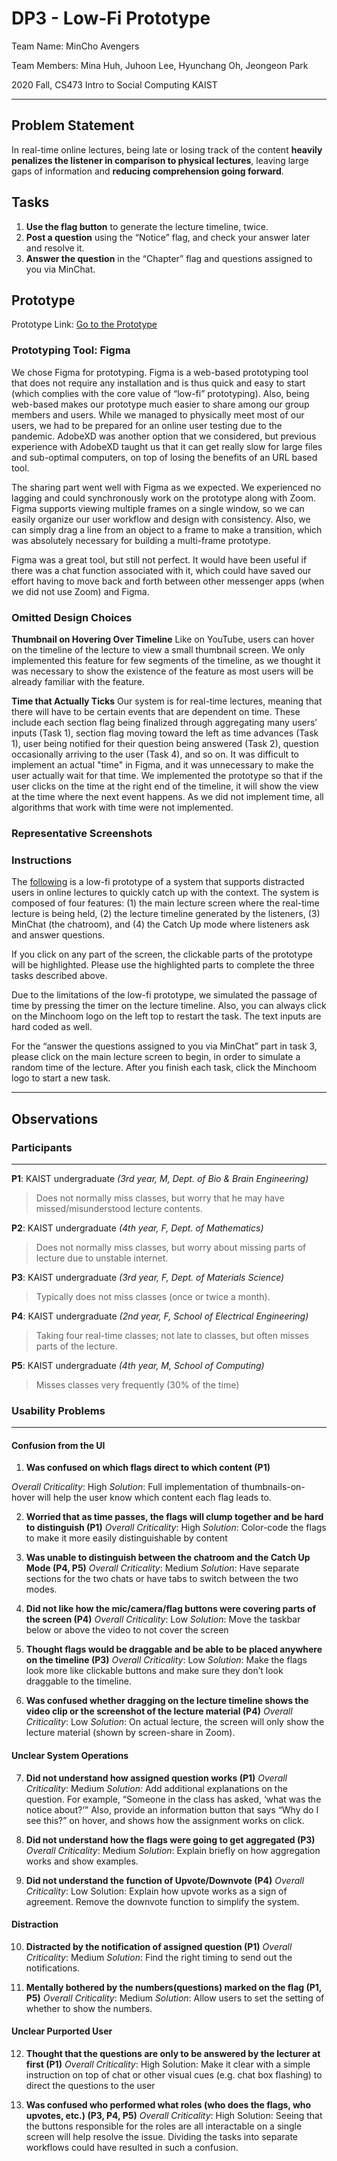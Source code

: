 # DP3 - Low-Fi Prototype

Team Name: MinCho Avengers

Team Members: Mina Huh, Juhoon Lee, Hyunchang Oh, Jeongeon Park

2020 Fall, CS473 Intro to Social Computing KAIST

-----
## Problem Statement
In real-time online lectures, being late or losing track of the content **heavily penalizes the listener in comparison to physical lectures**, leaving large gaps of information and **reducing comprehension going forward**. 


## Tasks

 1. **Use the flag button** to generate the lecture timeline, twice.
 2. **Post a question** using the “Notice” flag, and check your answer later and resolve it.
 3. **Answer the question** in the “Chapter” flag and questions assigned to you via MinChat.

## Prototype
Prototype Link: [Go to the Prototype](https://www.figma.com/proto/JHYZayKschscpM5sQty0GX/CS473-DP3-Low-fi?node-id=133%3A643&scaling=min-zoom)

### Prototyping Tool: **Figma**

We chose Figma for prototyping. Figma is a web-based prototyping tool that does not require any installation and is thus quick and easy to start (which complies with the core value of “low-fi” prototyping). Also, being web-based makes our prototype much easier to share among our group members and users. While we managed to physically meet most of our users, we had to be prepared for an online user testing due to the pandemic. AdobeXD was another option that we considered, but previous experience with AdobeXD taught us that it can get really slow for large files and sub-optimal computers, on top of losing the benefits of an URL based tool.

The sharing part went well with Figma as we expected. We experienced no lagging and could synchronously work on the prototype along with Zoom. Figma supports viewing multiple frames on a single window, so we can easily organize our user workflow and design with consistency. Also, we can simply drag a line from an object to a frame to make a transition, which was absolutely necessary for building a multi-frame prototype.

Figma was a great tool, but still not perfect. It would have been useful if there was a chat function associated with it, which could have saved our effort having to move back and forth between other messenger apps (when we did not use Zoom) and Figma.

### Omitted Design Choices

**Thumbnail on Hovering Over Timeline** Like on YouTube, users can hover on the timeline of the lecture to view a small thumbnail screen. We only implemented this feature for few segments of the timeline, as we thought it was necessary to show the existence of the feature as most users will be already familiar with the feature.

**Time that Actually Ticks** Our system is for real-time lectures, meaning that there will have to be certain events that are dependent on time. These include each section flag being finalized through aggregating many users’ inputs (Task 1), section flag moving toward the left as time advances (Task 1), user being notified for their question being answered (Task 2), question occasionally arriving to the user (Task 4), and so on. It was difficult to implement an actual "time" in Figma, and it was unnecessary to make the user actually wait for that time. We implemented the prototype so that if the user clicks on the time at the right end of the timeline, it will show the view at the time where the next event happens. As we did not implement time, all algorithms that work with time were not implemented.

### Representative Screenshots

### Instructions
The [following](https://www.figma.com/proto/JHYZayKschscpM5sQty0GX/CS473-DP3-Low-fi?node-id=133:643&scaling=min-zoom) is a low-fi prototype of a system that supports distracted users in online lectures to quickly catch up with the context. The system is composed of four features: (1) the main lecture screen where the real-time lecture is being held, (2) the lecture timeline generated by the listeners, (3) MinChat (the chatroom), and (4) the Catch Up mode where listeners ask and answer questions.

If you click on any part of the screen, the clickable parts of the prototype will be highlighted. Please use the highlighted parts to complete the three tasks described above.

Due to the limitations of the low-fi prototype, we simulated the passage of time by pressing the timer on the lecture timeline. Also, you can always click on the Minchoom logo on the left top to restart the task. The text inputs are hard coded as well.

For the “answer the questions assigned to you via MinChat” part in task 3, please click on the main lecture screen to begin, in order to simulate a random time of the lecture. After you finish each task, click the Minchoom logo to start a new task.

-----
## Observations
### Participants
-----

**P1**: KAIST undergraduate *(3rd year, M, Dept. of Bio & Brain Engineering)* 

> Does not normally miss classes, but worry that he may have
> missed/misunderstood lecture contents.

**P2**: KAIST undergraduate *(4th year, F, Dept. of Mathematics)* 

> Does not normally miss classes, but worry about missing parts of
> lecture due to unstable internet.

**P3**: KAIST undergraduate *(3rd year, F, Dept. of Materials Science)*  

> Typically does not miss classes (once or twice a month).

**P4**: KAIST undergraduate *(2nd year, F, School of Electrical Engineering)*  

> Taking four real-time classes; not late to classes, but often misses
> parts of the lecture.

**P5**: KAIST undergraduate *(4th year, M, School of Computing)*

> Misses classes very frequently (30% of the time)

### Usability Problems
-----
#### Confusion from the UI

 1. **Was confused on which flags direct to which content (P1)**

 *Overall Criticality*: High
 *Solution*: Full implementation of thumbnails-on-hover will help the user know which content each flag leads to.

 2.  **Worried that as time passes, the flags will clump together and be hard to distinguish (P1)**
    *Overall Criticality*: High
    *Solution*: Color-code the flags to make it more easily distinguishable by content

 3.  **Was unable to distinguish between the chatroom and the Catch Up Mode (P4, P5)**
    *Overall Criticality*: Medium
    *Solution*: Have separate sections for the two chats or have tabs to switch between the two modes.

 4.  **Did not like how the mic/camera/flag buttons were covering parts of the screen (P4)**
    *Overall Criticality*: Low
    *Solution*: Move the taskbar below or above the video to not cover the screen

 5.  **Thought flags would be draggable and be able to be placed anywhere on the timeline (P3)**
    *Overall Criticality*: Low
    *Solution*: Make the flags look more like clickable buttons and make sure they don’t look draggable to the timeline.

 6.  **Was confused whether dragging on the lecture timeline shows the video clip or the screenshot of the lecture material (P4)**
    *Overall Criticality*: Low
    *Solution*: On actual lecture, the screen will only show the lecture material (shown by screen-share in Zoom).
    
#### Unclear System Operations

 7.  **Did not understand how assigned question works (P1)**
    *Overall Criticality*: Medium
    *Solution:* Add additional explanations on the question. For example, “Someone in the class has asked, ‘what was the notice about?’” Also, provide an information button that says “Why do I see this?” on hover, and shows how the assignment works on click.

 8.  **Did not understand how the flags were going to get aggregated (P3)**
    *Overall Criticality*: Medium
    *Solution*: Explain briefly on how aggregation works and show examples.

 9.  **Did not understand the function of Upvote/Downvote (P4)**
    *Overall Criticality*: Low
    Solution: Explain how upvote works as a sign of agreement. Remove the downvote function to simplify the system.

#### Distraction

10.  **Distracted by the notification of assigned question (P1)**
    *Overall Criticality*: Medium
    *Solution*: Find the right timing to send out the notifications.

11.  **Mentally bothered by the numbers(questions) marked on the flag (P1, P5)**
    *Overall Criticality*: Medium
    *Solution*: Allow users to set the setting of whether to show the numbers.

#### Unclear Purported User

12.  **Thought that the questions are only to be answered by the lecturer at first (P1)**
    *Overall Criticality*: High
    Solution: Make it clear with a simple instruction on top of chat or other visual cues (e.g. chat box flashing) to direct the questions to the user

13.  **Was confused who performed what roles (who does the flags, who upvotes, etc.) (P3, P4, P5)**
    *Overall Criticality*: High
    Solution: Seeing that the buttons responsible for the roles are all interactable on a single screen will help resolve the issue. Dividing the tasks into separate workflows could have resulted in such a confusion.
